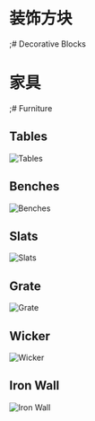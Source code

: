 # 装饰方块
;# Decorative Blocks

# 家具
;# Furniture

## Tables
![Tables](oredict:blockWoodTable)

## Benches
![Benches](oredict:blockWoodBench)

## Slats
![Slats](oredict:slats)

## Grate
![Grate](oredict:grates)

## Wicker
![Wicker](oredict:wicker)

## Iron Wall
![Iron Wall](block:betterwithmods:iron_wall)
